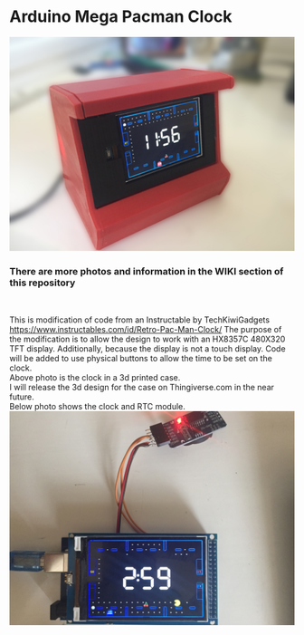 # Arduino Mega Pacman Clock
![Client Photo](https://github.com/bonnette/Pac_Clock/blob/master/photos/pac_all_front.jpg)
<br/>
### There are more photos and information in the WIKI section of this repository
<br/>

This is modification of code from an Instructable by TechKiwiGadgets https://www.instructables.com/id/Retro-Pac-Man-Clock/
The purpose of the modification is to allow the design to work with an HX8357C 480X320 TFT display.
Additionally, because the display is not a touch display. Code will be added to use physical buttons to allow the time to be set on the clock.
<br />
Above photo is the clock in a 3d printed case. <br/>I will release the 3d design for the case on Thingiverse.com in the near future.
<br />
Below photo shows the clock and RTC module.
<br />
![Client Photo](https://github.com/bonnette/Pac_Clock/blob/master/photos/pac_clock_rtc.jpg)
